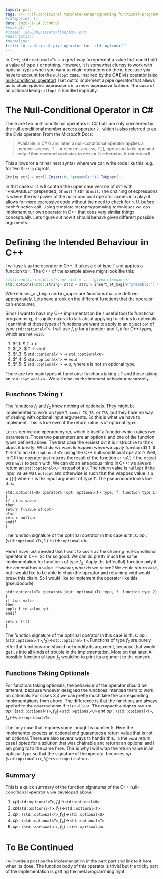 ```yaml
---
layout: post
tags: c++ null-conditional template-metaprogramming functional-programming
#categories: []
date: 2020-01-14 00:00:00
#excerpt: ''
#image: 'BASEURL/assets/blog/img/.png'
#description:
#permalink:
title: 'A conditional pipe operator for `std::optional`' 
---
```


In C++, `std::optional<T>` is a great way to represent a value that could hold a value of type `T` or nothing. However, it is somewhat clumsy to work with optional types when you want to chain operations on them, because you have to account for the `nullopt` case. Inspired by the C# Elvis operator (also [null-conditional operator](https://docs.microsoft.com/en-us/dotnet/csharp/language-reference/operators/member-access-operators#null-conditional-operators--and-)) I set out to implement a pipe operator that allows us to chain optional expressions in a more expressive fashion. The case of an optional being `nullopt` is handled implicitly.

#  The Null-Conditional Operator in C#
There are two null-conditional operators in C# but I am only concerned by the null-conditional member access operator `?.` which is also referred to as the Elvis operator. From the Microsoft Docs:

> Available in C# 6 and later, a null-conditional operator applies a member access, `?.`, or element access, `?[]`, operation to its operand only if that operand evaluates to non-null; otherwise, it returns null.

This allows for a rather neat syntax where we can write code like this, e.g. for two `String` objects
```c#
String str2 = str1?.Insert(0, "preamble:")?.ToUpper();
```
In that case `str2` will contain the upper case version of str1 with "PREAMBLE:" prepended, or `null` if str1 is `null`. The chaining of expressions is where the real power of the null-condional operator comes into play: it allows for more expressive code without the need to check for `null` before each function call. Using template metaprogramming techniques we can implement our own operator in C++ that does very similar things conceptually. Lets figure out how it should behave given different possible arguments.

# Defining the Intended Behaviour in C++
I will use `%` as the operator in C++. It takes a `t` of type `T` and applies a function to it. The C++ of the example above might look like this:
```c++
//std::optional<std::string> str1 = ... (given elsewhere)
std::optional<std::string> str2 = str1 % insert_at_begin("preamble:") % to_upper;
```
Where insert_at_begin and to_upper are functions that are defined appropriately. Lets have a look on the different functions that the operator can encounter.

Since I want to have my C++ implementation be a useful tool for functional programming, it is quite natural to talk about applying functions to optionals. I can think of these types of functions we want to apply to an object `opt` of type `std::optional<T>`. I will use $f$, $g$ for a function and `T`, `U` for C++ types, which are not `void`.
1. $f_1: $ `T` $\rightarrow$ `U`
2. $f_2: $ `T` $\rightarrow$ `void`
3. $f_3: $ `std::optional<T>` $\rightarrow$ `std::optional<U>`
4. $f_4: $ `std::optional<T>` $\rightarrow$ `void`
5. $f_5: $ `std::optional<T>` $\rightarrow$ `U`, where `U` is not an optional type.

There are two main types of functions: functions taking a `T` and those taking an `std::optional<T>`. We will discuss the intended behaviour separately. 

## Functions Taking `T`
The functions $f_1$ and $f_2$ know nothing of optionals. They might be implemented to work on type `T`,  `const T&`, `T&`, or `T&&`, but they have no way of dealing with optional input arguments. So this is what we have to implement. This is true even if the return value is of optional type.
 
Let us denote the operator by $op$, which is itself a function which takes two parameters. Those two parameters are an optional and one of the function types defined above. The first case the easiest but it is instructive to think about it briefly: What do we want to happen when we apply function $f_1: $ `T` $\rightarrow$ `U` to an `std::optional<T>` using the C++ null-conditional operator? Well, in C# the operator just returns the result of the function or `null` if the object was `null` to begin with. We can do an analogous  thing in C++: we always return an `std::optional<U>` instead of a `U`. The return value is `nullopt` if the input value was `nullopt` and otherwise is such that the wrapped value is $u = f($`t`$)$ where `t` is the input argument of type `T`. The pseudocode looks like this:

```
std::optional<U> operator% (opt: optional<T> type, f: function type 1)
{
if t has value
then 
return f(value of opt)
else 
return nullopt
endif
}

```
The function signature of the optional operator in this case is thus: $op: ($`std::optional<T>`$,f_1)\rightarrow$`std::optional<U>`.

Here I have just decided that I want to use `%` as the chaining null-conditional operator in C++. So far so good. We can do pretty much the same implementation for functions of type $f_2$: Apply the (effectful) function only if the optional has a value. However, what do we return? We could return `void`, but I would like to be able to chain the operator and returning `void` would break this chain. So I would like to implement the operator like this (pseudocode):

```
std::optional<T> operator% (opt: optional<T> type, f: function type 2)
{
if thas value
then 
apply f to value opt
endif
 
return f(t)
}

```
The function signature of the optional operator in this case is thus: $op: ($`std::optional<T>`$,f_2)\rightarrow$`std::optional<T>`. Functions of type $f_2$ are purely effectful functions and should not modify its argument, because that would get us into all kinds of trouble in the implementation. More on that later. A possible function of type $f_2$ would be to print its argument to the console.

## Functions Taking Optionals
For functions taking optionals, the behaviour of the operator should be different, because whoever designed the functions intended them to work on optionals.  For cases 3,4 we can pretty much take the corresponding implementations from above. The difference is that the functions are always applied to the operand even if it is `nullopt`. The respective signatures are: $op: ($`std::optional<T>`$,f_3)\rightarrow$`std::optional<U>` and $op: ($`std::optional<T>`$,f_4)\rightarrow$`std::optional<T>`.

The only case that requires some thought is number 5. Here the implementor expects an optional and guarantees a return value that is not an optional. There are also several ways to handle this. In the `void` return case I opted for a solution that was chainable and returns an optional and I am going to to the same here. This is why I will wrap the return value in an optional type so that the signature of the operator becomes $op: ($`std::optional<T>`$,f_5)\rightarrow$`std::optional<U>`.

## Summary
This is a quick summary of the function signatures of the C++ null-conditional operator `%` we developed above:

1. $op($`std::optional<T>`$,f_1)\rightarrow$`std::optional<U>`
2. $op($`std::optional<T>`$,f_2)\rightarrow$`std::optional<T>`
3. $op: ($`std::optional<T>`$,f_3)\rightarrow$`std::optional<U>`
4. $op: ($`std::optional<T>`$,f_4)\rightarrow$`std::optional<T>`
5. $op: ($`std::optional<T>`$,f_5)\rightarrow$`std::optional<U>`

# To Be Continued

I will write a post on the implementation in the next part and link to it here when its done. The function body of this operator is trivial but the tricky part of the implementation is getting the metaprogramming right.
